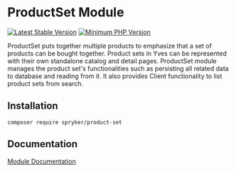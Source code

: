 # ProductSet Module
[![Latest Stable Version](https://poser.pugx.org/spryker/product-set/v/stable.svg)](https://packagist.org/packages/spryker/product-set)
[![Minimum PHP Version](https://img.shields.io/badge/php-%3E%3D%207.4-8892BF.svg)](https://php.net/)

ProductSet puts together multiple products to emphasize that a set of products can be bought together. Product sets in Yves can be represented with their own standalone catalog and detail pages. ProductSet module manages the product set's functionalities such as persisting all related data to database and reading from it. It also provides Client functionality to list product sets from search.

## Installation

```
composer require spryker/product-set
```

## Documentation

[Module Documentation](https://academy.spryker.com/developing_with_spryker/module_guide/products/product_set.html)
